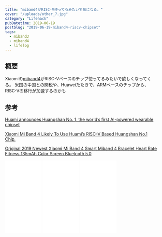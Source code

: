 ```yaml
---
title: "miband4がRISC-V使ってるみたいで気になる。"
cover: "/uploads/other_7.jpg"
category: "Lifehack"
pubDatetime: 2019-06-19
postSlug: "2019-06-19-miband4-riscv-chipset"
tags:
  - miband3
  - miband4
  - lifelog
---
```


## 概要

Xiaomiの[miband4](https://s.click.aliexpress.com/e/cBgkS3Vq)がRISC-Vベースのチップ使ってるみたいで欲しくなってくる。
米国の中国との関税や、Huaweiたたきで、ARMベースのチップから、RISC-Vの移行が加速するのかも


## 参考

[Huami announces Huangshan No. 1, the world’s first AI-powered wearable chipset](https://www.gizmochina.com/2018/09/17/huami-huangshan-no-1-world-first-ai-powered-wearable-chipset/)

[Xiaomi Mi Band 4 Likely To Use Huami’s RISC-V Based Huangshan No.1 Chip.](https://c.mi.com/forum.php?mod=viewthread&tid=2223073&extra=page%3D1)

[Original 2019 Newest Xiaomi Mi Band 4 Smart Miband 4 Bracelet Heart Rate Fitness 135mAh Color Screen Bluetooth 5.0](https://s.click.aliexpress.com/e/cBgkS3Vq)

<iframe style="width:120px;height:240px;" marginwidth="0" marginheight="0" scrolling="no" frameborder="0" src="//rcm-fe.amazon-adsystem.com/e/cm?lt1=_blank&bc1=000000&IS2=1&bg1=FFFFFF&fc1=000000&lc1=0000FF&t=karumado-22&language=ja_JP&o=9&p=8&l=as4&m=amazon&f=ifr&ref=as_ss_li_til&asins=B07TB2LXM7&linkId=c264c28f68d29e8b9eb570c63884a472"></iframe>
<iframe style="width:120px;height:240px;" marginwidth="0" marginheight="0" scrolling="no" frameborder="0" src="//rcm-fe.amazon-adsystem.com/e/cm?lt1=_blank&bc1=000000&IS2=1&bg1=FFFFFF&fc1=000000&lc1=0000FF&t=karumado-22&language=ja_JP&o=9&p=8&l=as4&m=amazon&f=ifr&ref=as_ss_li_til&asins=B07G38BD38&linkId=6a18d9c654ee8bf0a8d06225c1f1bb8b"></iframe>
<iframe style="width:120px;height:240px;" marginwidth="0" marginheight="0" scrolling="no" frameborder="0" src="//rcm-fe.amazon-adsystem.com/e/cm?lt1=_blank&bc1=000000&IS2=1&bg1=FFFFFF&fc1=000000&lc1=0000FF&t=karumado-22&language=ja_JP&o=9&p=8&l=as4&m=amazon&f=ifr&ref=as_ss_li_til&asins=B07FR88KHW&linkId=7baaaadfd1efc1ba2d908b15894ab7da"></iframe>
